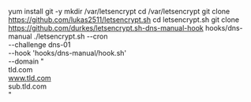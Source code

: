 yum install git -y
mkdir /var/letsencrypt
cd /var/letsencrypt
git clone https://github.com/lukas2511/letsencrypt.sh
cd letsencrypt.sh
git clone https://github.com/durkes/letsencrypt.sh-dns-manual-hook hooks/dns-manual
./letsencrypt.sh --cron \
--challenge dns-01 \
--hook 'hooks/dns-manual/hook.sh' \
--domain "\
tld.com \
www.tld.com \
sub.tld.com \
"
